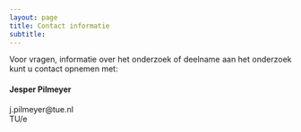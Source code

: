 ```yaml
---
layout: page
title: Contact informatie
subtitle:
---
```


<div align="justify"> 
<p>
Voor vragen, informatie over het onderzoek of deelname aan het onderzoek kunt u contact opnemen met:
</p>
</div>

<div align="left"> 
<p>
<h4><b>Jesper Pilmeyer</b></h4>
j.pilmeyer@tue.nl
<br>TU/e
</p>
</div>

